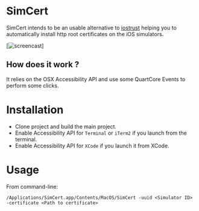 # SimCert
SimCert intends to be an usable alternative to [iostrust](https://github.com/yageek/iostrust)  helping you to automatically install http root certificates on the iOS simulators.

[![screencast](sim_cert.gif)]

## How does it work ?
It relies on the OSX Accessibility API and use some QuartCore Events to  perform some clicks.

# Installation
- Clone project and build the main project.
- Enable Accessibility API for `Terminal` or `iTerm2` if you launch from the terminal.
- Enable Accessibility API for `XCode` if you launch it from XCode.

# Usage
From command-line:

```
/Applications/SimCert.app/Contents/MacOS/SimCert -uuid <Simulator ID> -certificate <Path to certificate>
```
